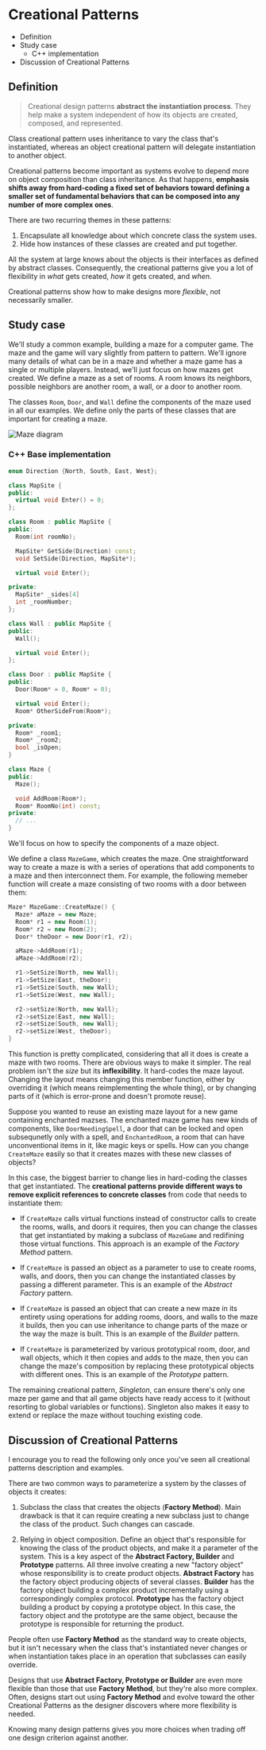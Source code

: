 # Creational Patterns

* Definition
* Study case
  * C++ implementation
* Discussion of Creational Patterns

## Definition

> Creational design patterns __abstract the instantiation process__. They help make a system independent of how its objects are created, composed, and represented.

Class creational pattern uses inheritance to vary the class that's instantiated, whereas an object creational pattern will delegate instantiation to another object.

Creational patterns become important as systems evolve to depend more on object composition than class inheritance. As that happens, __emphasis shifts away from hard-coding a fixed set of behaviors toward defining a smaller set of fundamental behaviors that can be composed into any number of more complex ones__.

There are two recurring themes in these patterns:

1. Encapsulate all knowledge about which concrete class the system uses.
2. Hide how instances of these classes are created and put together.

All the system at large knows about the objects is their interfaces as defined by abstract classes. Consequently, the creational patterns give you a lot of flexibility in _what_ gets created, _how_ it gets created, and _when_.

Creational patterns show how to make designs more _flexible_, not necessarily smaller.

## Study case

We'll study a common example, building a maze for a computer game. The maze and the game will vary slightly from pattern to pattern. We'll ignore many details of what can be in a maze and whether a maze game has a single or multiple players. Instead, we'll just focus on how mazes get created. We define a maze as a set of rooms. A room knows its neighbors, possible neighbors are another room, a wall, or a door to another room.

The classes `Room`, `Door`, and `Wall` define the components of the maze used in all our examples. We define only the parts of these classes that are important for creating a maze.

![Maze diagram](./maze.png)

### C++ Base implementation

```c++
enum Direction {North, South, East, West};

class MapSite {
public:
  virtual void Enter() = 0;
};

class Room : public MapSite {
public:
  Room(int roomNo);

  MapSite* GetSide(Direction) const;
  void SetSide(Direction, MapSite*);

  virtual void Enter();

private:
  MapSite* _sides[4]
  int _roomNumber;
};

class Wall : public MapSite {
public:
  Wall();

  virtual void Enter();
};

class Door : public MapSite {
public:
  Door(Room* = 0, Room* = 0);

  virtual void Enter();
  Room* OtherSideFrom(Room*);

private:
  Room* _room1;
  Room* _room2;
  bool _isOpen;
}

class Maze {
public:
  Maze();

  void AddRoom(Room*);
  Room* RoomNo(int) const;
private:
  // ...
}
```

We'll focus on how to specify the components of a maze object.

We define a class `MazeGame`, which creates the maze. One straightforward way to create a maze is with a series of operations that add components to a maze and then interconnect them. For example, the following memeber function will create a maze consisting of two rooms with a door between them:

```c++
Maze* MazeGame::CreateMaze() {
  Maze* aMaze = new Maze;
  Room* r1 = new Room(1);
  Room* r2 = new Room(2);
  Door* theDoor = new Door(r1, r2);

  aMaze->AddRoom(r1);
  aMaze->AddRoom(r2);

  r1->SetSize(North, new Wall);
  r1->SetSize(East, theDoor);
  r1->SetSize(South, new Wall);
  r1->SetSize(West, new Wall);

  r2->setSize(North, new Wall);
  r2->setSize(East, new Wall);
  r2->setSize(South, new Wall);
  r2->setSize(West, theDoor);
}
```

This function is pretty complicated, considering that all it does is create a maze with two rooms. There are obvious ways to make it simpler. The real problem isn't the _size_ but its __inflexibility__. It hard-codes the maze layout. Changing the layout means changing this member function, either by overriding it (which means reimplementing the whole thing), or by changing parts of it (which is error-prone and doesn't promote reuse).

Suppose you wanted to reuse an existing maze layout for a new game containing enchanted mazses. The enchanted maze game has new kinds of components, like `DoorNeedingSpell`, a door that can be locked and open subsequnetly only with a spell, and `EnchantedRoom`, a room that can have unconventional items in it, like magic keys or spells. How can you change `CreateMaze` easily so that it creates mazes with these new classes of objects?

In this case, the biggest barrier to change lies in hard-coding the classes that get instantiated. The __creational patterns provide different ways to remove explicit references to concrete classes__ from code that needs to instantiate them:

* If `CreateMaze` calls virtual functions instead of constructor calls to create the rooms, walls, and doors it requires, then you can change the classes that get instantiated by making a subclass of `MazeGame` and redifining those virtual functions. This approach is an example of the _Factory Method_ pattern.

* If `CreateMaze` is passed an object as a parameter to use to create rooms, walls, and doors, then you can change the instantiated classes by passing a different parameter. This is an example of the _Abstract Factory_ pattern.

* If `CreateMaze` is passed an object that can create a new maze in its entirety using operations for adding rooms, doors, and walls to the maze it builds, then you can use inheritance to change parts of the maze or the way the maze is built. This is an example of the _Builder_ pattern.

* If `CreateMaze` is parameterized by various prototypical room, door, and wall objects, which it then copies and adds to the maze, then you can change the maze's composition by replacing these prototypical objects with different ones. This is an example of the _Prototype_ pattern.

The remaining creational pattern, _Singleton_, can ensure there's only one maze per game and that all game objects have ready access to it (without resorting to global variables or functions). Singleton also makes it easy to extend or replace the maze without touching existing code.

## Discussion of Creational Patterns

I encourage you to read the following only once you've seen all creational patterns description and examples.

There are two common ways to parameterize a system by the classes of objects it creates:

1. Subclass the class that creates the objects (__Factory Method__). Main drawback is that it
can require creating a new subclass just to change the class of the product. Such changes can cascade.

2. Relying in object composition. Define an object that's responsible for knowing the class of the
product objects, and make it a parameter of the system. This is a key aspect of the __Abstract Factory,
Builder__ and __Prototype__ patterns. All three involve creating a new "factory object" whose responsibility
is to create product objects. __Abstract Factory__ has the factory object producing objects of several classes.
__Builder__ has the factory object building a complex product incrementally using a correspondingly complex
protocol. __Prototype__ has the factory object building a product by copying a prototype object. In this case,
the factory object and the prototype are the same object, because the prototype is responsible for 
returning the product.

People often use __Factory Method__ as the standard way to create objects, but it isn't necessary when
the class that's instantiated never changes or when instantiation takes place in an operation that
subclasses can easily override.

Designs that use __Abstract Factory, Prototype or Builder__ are even more flexible than those that use
__Factory Method__, but they're also more complex. Often, designs start out using __Factory Method__ and
evolve toward the other Creational Patterns as the designer discovers where more flexibility is needed.

Knowing many design patterns gives you more choices when trading off one design criterion against another.